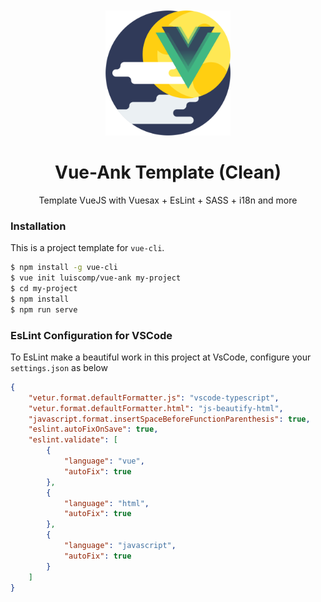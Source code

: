 <div style="margin-top: 50px">
    <p align="center">
        <img src="assets/ank_icon.png?v=4&s=200" width="200" height="200" alt="Icon modifyed per @luiscomp from a icon made by Freepik from www.flaticon.com">
    </p>
    <h1 align="center">Vue-Ank Template (Clean)</h1>
    <p align="center">Template VueJS with Vuesax + EsLint + SASS + i18n and more</p>
</div>

### Installation
This is a project template for `vue-cli`.
``` bash 
$ npm install -g vue-cli
$ vue init luiscomp/vue-ank my-project
$ cd my-project
$ npm install
$ npm run serve
```

### EsLint Configuration for VSCode
To EsLint make a beautiful work in this project at VsCode, configure your `settings.json` as below
``` json
{
    "vetur.format.defaultFormatter.js": "vscode-typescript",
    "vetur.format.defaultFormatter.html": "js-beautify-html",
    "javascript.format.insertSpaceBeforeFunctionParenthesis": true,
    "eslint.autoFixOnSave": true,
    "eslint.validate": [
        {
            "language": "vue",
            "autoFix": true
        },
        {
            "language": "html",
            "autoFix": true
        },
        {
            "language": "javascript",
            "autoFix": true
        }
    ]
}
```
